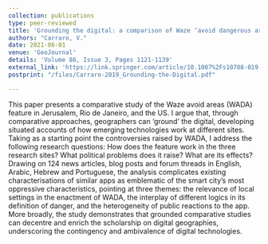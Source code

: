 ```yaml
---
collection: publications
type: peer-reviewed
title: 'Grounding the digital: a comparison of Waze ‘avoid dangerous areas’ feature in Jerusalem, Rio de Janeiro and the US'
authors: "Carraro, V."
date: 2021-06-01
venue: 'GeoJournal'
details: 'Volume 86, Issue 3, Pages 1121-1139'
external_link: 'https://link.springer.com/article/10.1007%2Fs10708-019-10117-y'
postprint: "/files/Carraro-2019_Grounding-the-Digital.pdf"

---
```

This paper presents a comparative study of the Waze avoid areas (WADA) feature in Jerusalem, Rio de Janeiro, and the US. I argue that, through comparative approaches, geographers can ‘ground’ the digital, developing situated accounts of how emerging technologies work at different sites. Taking as a starting point the controversies raised by WADA, I address the following research questions: How does the feature work in the three research sites? What political problems does it raise? What are its effects? Drawing on 124 news articles, blog posts and forum threads in English, Arabic, Hebrew and Portuguese, the analysis complicates existing characterisations of similar apps as emblematic of the smart city’s most oppressive characteristics, pointing at three themes: the relevance of local settings in the enactment of WADA, the interplay of different logics in its definition of danger, and the heterogeneity of public reactions to the app. More broadly, the study demonstrates that grounded comparative studies can decentre and enrich the scholarship on digital geographies, underscoring the contingency and ambivalence of digital technologies.

